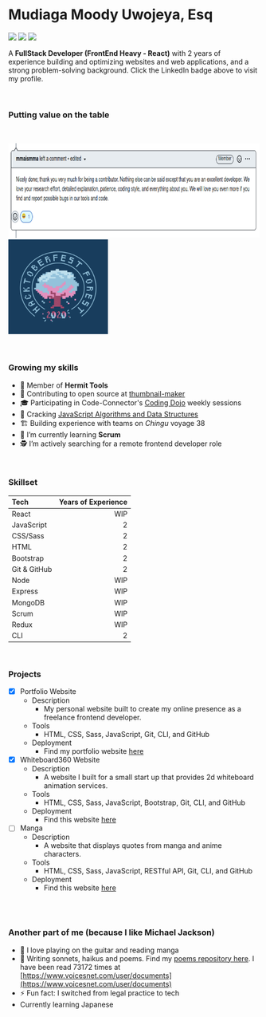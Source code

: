 # Mudiaga Moody Uwojeya, Esq
[![](https://img.shields.io/badge/Twitter-%40moodymudiaga-9cf?style=plastic&logo=twitter&labelColor=white&logoWidth=20)](https://twitter.com/MoodyMudiaga)
[![](https://img.shields.io/badge/LinkedIn-Mudiaga%20Moody%20Uwojeya-blue?style=plastic&logo=linkedin&labelColor=lightgrey&logoWidth=20)](https://www.linkedin.com/in/mudiaga-moody-uwojeya)
[![](https://img.shields.io/badge/Gmail-mudiagauwojeya@gmail.com-red?style=plastic&logo=gmail&labelColor=lightgrey&logoWidth=20)](mailto:moody.mudiaga@gmail.com)

A **FullStack Developer (FrontEnd Heavy - React)** with 2 years of experience building and optimizing websites and web applications, and a strong problem-solving background. Click the LinkedIn badge above to visit my profile.

<br>

### Putting value on the table

<br>

[<img src="./assets/screenshot-mma-comment.png" width="800px" height="190px">](./assets/hacktoberfest-2020-badge.png)
[<img src="./assets/hacktoberfest-2020-badge.png" width="200px" height="190px">](./assets/hacktoberfest-2020-badge.png)

<br>

### Growing my skills

- 🤝 Member of **Hermit Tools**
- 👯 Contributing to open source at [thumbnail-maker](https://github.com/Hermit-Tools/Thumbnail-Maker)
- 🎓 Participating in Code-Connector's [Coding Dojo](https://github.com/codeconnector/CodingDojo) weekly sessions
- 🧗 Cracking [JavaScript Algorithms and Data Structures](https://github.com/uwojeyamudiaga/javascript-algorithms-master)
- 🏗️ Building experience with teams on _Chingu_ voyage 38
- 🌱 I’m currently learning **Scrum**
- 🕵️ I’m actively searching for a remote frontend developer role

<br>

### Skillset

| Tech | Years of Experience |
| :--- | ---: |
| React | WIP |
| JavaScript | 2 |
| CSS/Sass | 2 |
| HTML | 2 |
| Bootstrap | 2 |
| Git & GitHub | 2 |
| Node | WIP |
| Express | WIP |
| MongoDB | WIP |
| Scrum |  WIP |
| Redux | WIP |
| CLI | 2 |

<br>

### Projects
- [x] Portfolio Website
    + Description
        * My personal website built to create my online presence as a freelance frontend developer.
    + Tools
        * HTML, CSS, Sass, JavaScript, Git, CLI, and GitHub
    + Deployment
        * Find my portfolio website [here](https://eager-bartik-e30f1f.netlify.app/)
- [x] Whiteboard360 Website
    + Description
        * A website I built for a small start up that provides 2d whiteboard animation services.
    + Tools
        * HTML, CSS, Sass, JavaScript, Bootstrap, Git, CLI, and GitHub
    + Deployment
        * Find this website [here](https://uwojeyamudiaga.github.io/Whiteboard360/)
- [ ] Manga
    + Description
        * A website that displays quotes from manga and anime characters.
    + Tools
        * HTML, CSS, Sass, JavaScript, RESTful API, Git, CLI, and GitHub
    + Deployment
        * Find this website [here](https://uwojeyamudiaga.github.io/Manga/)

<br>
<br>

### Another part of me (because I like Michael Jackson)

- 🎸 I love playing on the guitar and reading manga
- 📝 Writing sonnets, haikus and poems. Find my [poems repository here](https://github.com/uwojeyamudiaga/poesy). I have been read 73172 times at [https://www.voicesnet.com/user/documents](https://www.voicesnet.com/user/documents)
- ⚡ Fun fact: I switched from legal practice to tech
- Currently learning Japanese


<!--
**moody2times/moody2times** is a ✨ _special_ ✨ repository because its `README.md` (this file) appears on your GitHub profile.
-->
